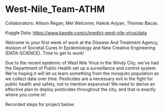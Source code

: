 # West-Nile_Team-ATHM

Collaborators: Allison Regan, Mel Welcome, Hakob Avjyan, Thomas Bacas.

Kaggle Data: https://www.kaggle.com/c/predict-west-nile-virus/data


Welcome to your first week of work at the Disease And Treatment Agency, division of Societal Cures In Epidemiology and New Creative Engineering (DATA-SCIENCE). Time to get to work!

Due to the recent epidemic of West Nile Virus in the Windy City, we've had the Department of Public Health set up a surveillance and control system. We're hoping it will let us learn something from the mosquito population as we collect data over time. Pesticides are a necessary evil in the fight for public health and safety, not to mention expensive! We need to derive an effective plan to deploy pesticides throughout the city, and that is exactly where you come in!







Recorded steps for project below:
